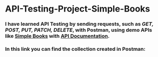 # API-Testing-Project-Simple-Books
### I have learned API Testing by sending requests, such as *GET, POST, PUT, PATCH, DELETE*, with Postman, using demo APIs like [Simple Books](https://simple-books-api.glitch.me) with [API Documentation](https://github.com/vdespa/introduction-to-postman-course/blob/main/simple-books-api.md).
### In this link you can find the collection created in Postman: 
